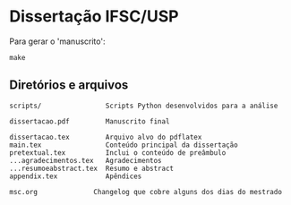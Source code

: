 # Dissertação IFSC/USP

Para gerar o 'manuscrito':

    make

## Diretórios e arquivos

    scripts/                Scripts Python desenvolvidos para a análise

    dissertacao.pdf         Manuscrito final

    dissertacao.tex         Arquivo alvo do pdflatex
    main.tex                Conteúdo principal da dissertação
    pretextual.tex          Inclui o conteúdo de preâmbulo
    ...agradecimentos.tex   Agradecimentos
    ...resumoeabstract.tex  Resumo e abstract
    appendix.tex            Apêndices
    
    msc.org              Changelog que cobre alguns dos dias do mestrado
